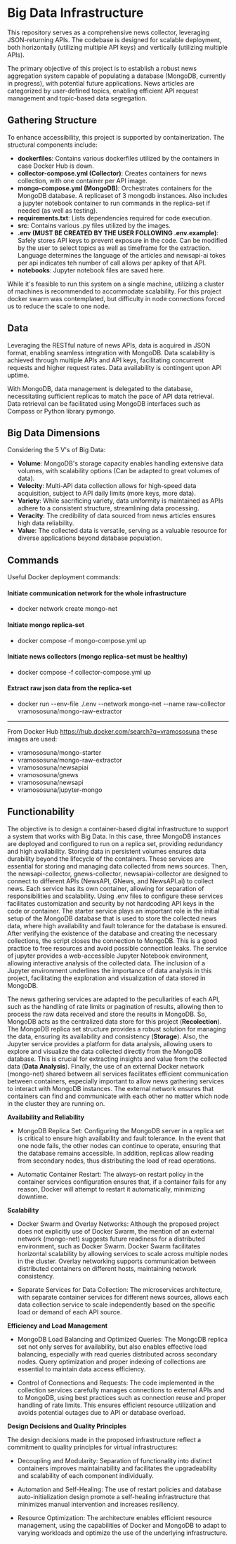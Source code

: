 # Big Data Infrastructure

This repository serves as a comprehensive news collector, leveraging JSON-returning APIs. The codebase is designed for scalable deployment, both horizontally (utilizing multiple API keys) and vertically (utilizing multiple APIs).

The primary objective of this project is to establish a robust news aggregation system capable of populating a database (MongoDB, currently in progress), with potential future applications. News articles are categorized by user-defined topics, enabling efficient API request management and topic-based data segregation.

## Gathering Structure

To enhance accessibility, this project is supported by containerization. The structural components include:

- **dockerfiles**: Contains various dockerfiles utilized by the containers in case Docker Hub is down.
- **collector-compose.yml (Collector)**: Creates containers for news collection, with one container per API image.
- **mongo-compose.yml (MongoDB)**: Orchestrates containers for the MongoDB database. A replicaset of 3 mongodb instances. Also includes a jupyter notebook container to run commands in the replica-set if needed (as well as testing).
- **requirements.txt**: Lists dependencies required for code execution.
- **src**: Contains various .py files utilized by the images.
- **.env (MUST BE CREATED BY THE USER FOLLOWING .env.example)**: Safely stores API keys to prevent exposure in the code. Can be modified by the user to select topics as well as timeframe for the extraction. Language determines the language of the articles and newsapi-ai tokes per api indicates teh number of call allows per apikey of that API. 
- **notebooks**: Jupyter notebook files are saved here.

While it's feasible to run this system on a single machine, utilizing a cluster of machines is recommended to accommodate scalability. For this project docker swarm was contemplated, but difficulty in node connections forced us to reduce the scale to one node.

## Data

Leveraging the RESTful nature of news APIs, data is acquired in JSON format, enabling seamless integration with MongoDB. Data scalability is achieved through multiple APIs and API keys, facilitating concurrent requests and higher request rates. Data availability is contingent upon API uptime.

With MongoDB, data management is delegated to the database, necessitating sufficient replicas to match the pace of API data retrieval. Data retrieval can be facilitated using MongoDB interfaces such as Compass or Python library pymongo.  

## Big Data Dimensions

Considering the 5 V's of Big Data:

- **Volume**: MongoDB's storage capacity enables handling extensive data volumes, with scalability options (Can be adapted to great volumes of data).
- **Velocity**: Multi-API data collection allows for high-speed data acquisition, subject to API daily limits (more keys, more data).
- **Variety**: While sacrificing variety, data uniformity is maintained as APIs adhere to a consistent structure, streamlining data processing.
- **Veracity**: The credibility of data sourced from news articles ensures high data reliability.
- **Value**: The collected data is versatile, serving as a valuable resource for diverse applications beyond database population.

## Commands

Useful Docker deployment commands:
#### Initiate communication network for the whole infrastructure
- docker network create mongo-net
#### Initiate mongo replica-set
- docker compose -f mongo-compose.yml up
#### Initiate news collectors (mongo replica-set must be healthy)
- docker compose -f collector-compose.yml up
#### Extract raw json data from the replica-set
- docker run --env-file ./.env --network mongo-net --name raw-collector vramososuna/mongo-raw-extractor

----
From Docker Hub https://hub.docker.com/search?q=vramososuna these images are used:

- vramososuna/mongo-starter
- vramososuna/mongo-raw-extractor
- vramososuna/newsapiai
- vramososuna/gnews
- vramososuna/newsapi
- vramososuna/jupyter-mongo

## Functionability

The objective is to design a container-based digital infrastructure to support a system that works with Big Data. In this case, three MongoDB instances are deployed and configured to run on a replica set, providing redundancy and high availability. Storing data in persistent volumes ensures data durability beyond the lifecycle of the containers. These services are essential for storing and managing data collected from news sources. Then, the newsapi-collector, gnews-collector, newsapiai-collector are designed to connect to different APIs (NewsAPI, GNews, and NewsAPI.ai) to collect news. Each service has its own container, allowing for separation of responsibilities and scalability. Using .env files to configure these services facilitates customization and security by not hardcoding API keys in the code or container. The starter service plays an important role in the initial setup of the MongoDB database that is used to store the collected news data, where high availability and fault tolerance for the database is ensured. After verifying the existence of the database and creating the necessary collections, the script closes the connection to MongoDB. This is a good practice to free resources and avoid possible connection leaks. The service of jupyter provides a web-accessible Jupyter Notebook environment, allowing interactive analysis of the collected data. The inclusion of a Jupyter environment underlines the importance of data analysis in this project, facilitating the exploration and visualization of data stored in MongoDB.

The news gathering services are adapted to the peculiarities of each API, such as the handling of rate limits or pagination of results, allowing then to process the raw data received and store the results in MongoDB. So, MongoDB acts as the centralized data store for this project (**Recolection**). The MongoDB replica set structure provides a robust solution for managing the data, ensuring its availability and consistency (**Storage**). Also, the Jupyter service provides a platform for data analysis, allowing users to explore and visualize the data collected directly from the MongoDB database. This is crucial for extracting insights and value from the collected data (**Data Analysis**). Finally, the use of an external Docker network (mongo-net) shared between all services facilitates efficient communication between containers, especially important to allow news gathering services to interact with MongoDB instances. The external network ensures that containers can find and communicate with each other no matter which node in the cluster they are running on.

**Availability and Reliability**

- MongoDB Replica Set: Configuring the MongoDB server in a replica set is critical to ensure high availability and fault tolerance. In the event that one node fails, the other nodes can continue to operate, ensuring that the database remains accessible. In addition, replicas allow reading from secondary nodes, thus distributing the load of read operations.

- Automatic Container Restart: The always-on restart policy in the container services configuration ensures that, if a container fails for any reason, Docker will attempt to restart it automatically, minimizing downtime.

**Scalability**

- Docker Swarm and Overlay Networks: Although the proposed project does not explicitly use of Docker Swarm, the mention of an external network (mongo-net) suggests future readiness for a distributed environment, such as Docker Swarm. Docker Swarm facilitates horizontal scalability by allowing services to scale across multiple nodes in the cluster. Overlay networking supports communication between distributed containers on different hosts, maintaining network consistency.

- Separate Services for Data Collection: The microservices architecture, with separate container services for different news sources, allows each data collection service to scale independently based on the specific load or demand of each API source.

**Efficiency and Load Management**

- MongoDB Load Balancing and Optimized Queries: The MongoDB replica set not only serves for availability, but also enables effective load balancing, especially with read queries distributed across secondary nodes. Query optimization and proper indexing of collections are essential to maintain data access efficiency.

- Control of Connections and Requests: The code implemented in the collection services carefully manages connections to external APIs and to MongoDB, using best practices such as connection reuse and proper handling of rate limits. This ensures efficient resource utilization and avoids potential outages due to API or database overload.

**Design Decisions and Quality Principles**

The design decisions made in the proposed infrastructure reflect a commitment to quality principles for virtual infrastructures:

- Decoupling and Modularity: Separation of functionality into distinct containers improves maintainability and facilitates the upgradeability and scalability of each component individually.

- Automation and Self-Healing: The use of restart policies and database auto-initialization design promote a self-healing infrastructure that minimizes manual intervention and increases resiliency.

- Resource Optimization: The architecture enables efficient resource management, using the capabilities of Docker and MongoDB to adapt to varying workloads and optimize the use of the underlying infrastructure.
